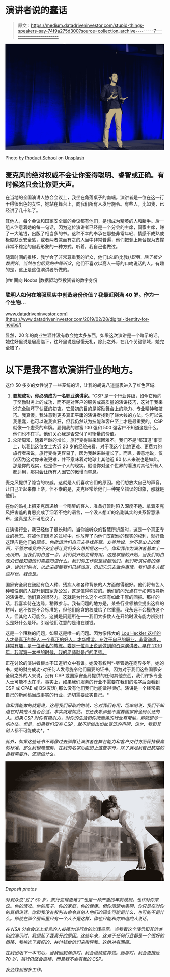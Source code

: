 # 演讲者说的蠢话

> 原文：<https://medium.datadriveninvestor.com/stupid-things-speakers-say-74f9a275d300?source=collection_archive---------7----------------------->

![](img/7bc83e25be37fc9dc5cf74d8e6f9efe2.png)

Photo by [Product School](https://unsplash.com/@productschool?utm_source=medium&utm_medium=referral) on [Unsplash](https://unsplash.com?utm_source=medium&utm_medium=referral)

## 麦克风的绝对权威不会让你变得聪明、睿智或正确。有时候这只会让你更大声。

在当地的全国演讲人协会会议上，我坐在角落桌子的南端。演讲者是一位在这一行干得很出色的女性，她站在舞台上，向我们所有人发号施令。有些人，比如我，已经讲了几十年了。

其他人，每个会议和国家安全局的会议都有他们，是想成为精英的人和新手。后一组人注意着她的每一句话，因为这位演讲者已经是一个分会的主席，国家主席，赚了一大笔钱，出版了相当多的书。这种不幸的奉承在那些非常年轻、情感不成熟或极度缺乏安全感，或者两者兼而有之的人当中非常普遍，他们把登上舞台视为支撑非常不稳定的自我形象的一种方式。听着，我自己也做过。

随着时间的推移，我学会了非常尊重我的听众，他们(*总是*)比我(*)聪明，除了极少数例外，当然也包括我的中等听众*，他们不喜欢以高人一等的口吻说话的人。有趣的是，这正是这位演讲者所做的。

[](https://www.datadriveninvestor.com/2019/02/28/digital-identity-for-noobs/) [## 面向 Noobs |数据驱动型投资者的数字身份

### 聪明人如何在增强现实中创造身份价值？我最近刚满 40 岁。作为一个生物…

www.datadriveninvestor.com](https://www.datadriveninvestor.com/2019/02/28/digital-identity-for-noobs/) 

显然，20 年的商业生涯并没有教会她太多东西，如果这次演讲是一个暗示的话。她往好里说是居高临下，往坏里说是傲慢无礼，除此之外，在几个关键领域，她完全错了。

# 以下是我不喜欢演讲行业的地方。

这位 50 多岁的女性说了一些笼统的话，让我的胡说八道量表进入了红色区域:

1.  **要想成功，你必须成为一名职业演讲家。**“CSP 是一个行业评级，如今它倾向于奖励财务上的成功，而不是对客户的服务或高质量的演讲技巧，这对于我来说完全破坏了认证的初衷。它最初的目的是奖励舞台上的能力、专业精神和技巧。我真傻。我注意到更多真正平庸的演讲者找到了赚大钱的方法。你可以说我愚蠢，也可以说我疯狂，但我仍然认为技能和客户至上才是最重要的。CSP 就像一个虚荣的车牌。雇佣我的财富 100 强和 500 强客户不知道这是什么，他们也不在乎。他们关心我是否交付了可衡量的价值。
2.  众所周知，随着年龄的增长，旅行变得越来越困难不。我们不是“都知道”事实上，以我比这位女士大近 20 岁的经验来看，对于我这个比她更难、更费力的旅行者来说，旅行变得更容易了，因为我越来越擅长了。而且，善意地说，仅仅因为这对你来说更难，并不意味着对地球上其他近 80 亿人来说也是如此。那是你的现实，也是你一个人的现实。假设你对这个世界的看法对其他所有人都适用，那只会让所有人因它的傲慢而窒息。

麦克风提供了隐含的权威。这就是人们喜欢它们的原因。他们想放大自己的声音，让自己听起来像上帝，但不幸的是，麦克经常给他们一种完全错误的印象，那就是他们。

在你的婚礼上把麦克风递给一个喝醉的客人，准备好暂时陷入深度不适。拿着麦克风把害羞的肖恩变成了滔滔不绝的语言，一个没人想听的名副其实的关系智慧瀑布，这真是太不可思议了。

在演讲行业，我已经做了很长时间，当你被听众的智慧所折服时，这是一个真正专业的标志。在被他们谦卑的过程中，你放弃了向他们支配你的现实的权利，就好像这理应是他们的*现实。你邀请他们自己去寻找答案。友善地说，你不是山上的摩西，不管你或我的不安全感让我们多么想相信这一点。你和我作为演讲者基本上一无所知。当我们明白这一点，我们就开始变得有用。这是掌握的开始，当我们明白观众已经知道他们需要知道什么。我们的工作就是提醒他们。我们听演讲者的演讲，读他们的书，以此来提醒我们已经知道，但却忘记去做的事情。我们很多人都这样做。我也是。*

国家安全局在鼓励有色人种、残疾人和各种背景的人方面做得很好。他们将有色人种和性别的人提升到国家办公室，这是值得称赞的。他们的闪光点在于如何指导新的演讲者。他们真的很努力。这就是为什么这个社区有如此丰厚的回报。那样的话，我喜欢待在边缘，稍微参与。我有问题的地方是，某些行业领袖会提出这样的材料，这不仅是不合标准的，但他们隐含的权威给了它重量。我永远不会模仿这个人。但其他人可能会。这就是问题所在——我们大多数人在开始时没有能力辨别什么是好什么是坏。引起他们注意的是谁在赚钱。

这是一个糟糕的问题，如果这是唯一的问题。因为像伟大的 [Lou Heckler 这样的人才是真正的好人:一个真正的好人，才华横溢，专注于自己的职业，非常谦虚，非常有趣，是一位著名的教练。娄是一位真正说到做到的资深演讲者。早在 2010 年，我写第一本书的时候，我的老师就是卢的老师。](https://louheckler.com/)

正在讨论的演讲者根本不知道听众中有谁。她没有权利*-尽管她在商界多年，她的书，她的财务成功-对任何人发号施令他们需要的证书。因为对于我们这些国家安全局之外的人来说，没有 CSP 或国家安全局提供的任何其他东西，我们许多专业人士可能不太在乎。事实上，如果我们服务的行业不需要在我们的名字后面看到 CSP 或 CPAE 或 BS(废话),那么没有他们我们也能做得很好。演讲是一个经常把自己的新闻稿当成事实的行业，迫切需要证实自己。*

*你和我能做的就是说，这是我们采取的路线，它对我们有用，坦率地说，我们不知道它对其他人是否合适。事实就是如此。它还表彰那些不需要国家安全局认证的人。如果 CSP 对你有吸引力，对你的生活和你所服务的行业有帮助，那就想尽一切办法。但是，如果我们没有 CSP，就不能做出如此宽泛的声明，说你、我和其他人*都不可能成功*。*

*此外，如果这些证书不再像过去那样让演讲者在舞台能力和客户交付方面保持很高的标准，那么我很难理解，在我的名字后面加上这些字母，除了满足我自己狭隘的自我需要外，还能做什么。*

*![](img/8a577b841ba0fd53f1b8e096b1136a57.png)*

*Deposit photos*

*对观众说“过了 50 岁，旅行变得更难了”也是一种严重的年龄歧视。也许对你来说。你的情况。你的孩子，你的家庭，你的健康。但你清楚地表明，你只是在对你的真相说话。你和我没有权利去命令其他人他们的现实可能是什么，也可能不是什么。即使在那个房间里只有一个人不是这样，你也只能和你知道的人说话。*

*在 NSA 分会会议上发言的人被捧为该行业的光辉典范。当我看这个演示和其他类似的演示时，我想起了我离开的原因。这些年来，这对于任何行业都是一个很好的策略，我挑选了最好的，并付钱给他们来指导我。这绝对有回报。*

*在我出版下一本书后，当我回到演讲时，我会继续这样做。到那时，我会更接近 70 岁，旅行仍然会很棒，而且我不会有我的 CSP。*

*我会找到很多工作。*